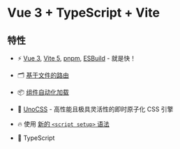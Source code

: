 # Vue 3 + TypeScript + Vite

## 特性

- ⚡️ [Vue 3](https://github.com/vuejs/core), [Vite 5](https://github.com/vitejs/vite), [pnpm](https://pnpm.io/), [ESBuild](https://github.com/evanw/esbuild) - 就是快！

- 🗂 [基于文件的路由](./src/pages)

- 📦 [组件自动化加载](./src/components)

- 🎨 [UnoCSS](https://github.com/unocss/unocss) - 高性能且极具灵活性的即时原子化 CSS 引擎

- 🔥 使用 [新的 `<script setup>` 语法](https://github.com/vuejs/rfcs/pull/227)

- 🦾 TypeScript

<!-- ## 集成方案
-  -->
<!-- 
    登录架构
    Svg Sprite Icon
    环境变量处理方案
    接口模块封装方案
    请求动作封装方案
    Token处理方案
    登录鉴权方案
    Layout架构
    主动登出方案
    被动登出方案
    动态路由表处理方案
    动态菜单项处理方案
    动态面包屑处理方案
    联动处理
    动画处理
    后台通用方案
    国际化处理方案
    动态主题处理方案
    全屏处理方案
    页面检索处理方案
    TagsView处理方案
    功能引导处理方案
    数据注入、导出
    基于文件选择的
    Excel导入方案
    基于文件拖拽的
    Excel导入方案
    Excel数据导出方案
    权限分控
    RBAC的权限分控体系
    动态权限设定
    页面权限处理方案
    功能权限处理方案
    表格处理
    动态表格处理方案
    拖拽表格处理方案
    文章编辑器
    辅助库选择标准
    Markdown编辑器处理
    富文本编辑器处理
    优化部署
    打包优化处理方案 -->
